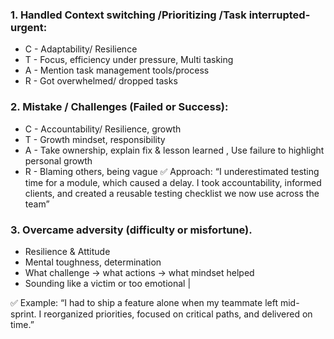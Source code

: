 
### 1. Handled Context switching /Prioritizing /Task interrupted-urgent:
- C - Adaptability/ Resilience	
- T - Focus, efficiency under pressure, Multi tasking	
- A - Mention task management tools/process	
- R - Got overwhelmed/ dropped tasks

### 2. Mistake / Challenges (Failed or Success):
- C - Accountability/ Resilience, growth	
- T - Growth mindset, responsibility
- A - Take ownership, explain fix & lesson learned , Use failure to highlight personal growth
- R - Blaming others, being vague
✅ Approach: “I underestimated testing time for a module, which caused a delay. 
I took accountability, informed clients, and created a reusable testing checklist we now use across the team”

### 3. Overcame adversity (difficulty or misfortune). 
- Resilience & Attitude 
- Mental toughness, determination 
- What challenge → what actions → what mindset helped 
- Sounding like a victim or too emotional |

✅ Example: “I had to ship a feature alone when my teammate left mid-sprint. 
I reorganized priorities, focused on critical paths, and delivered on time.” 



